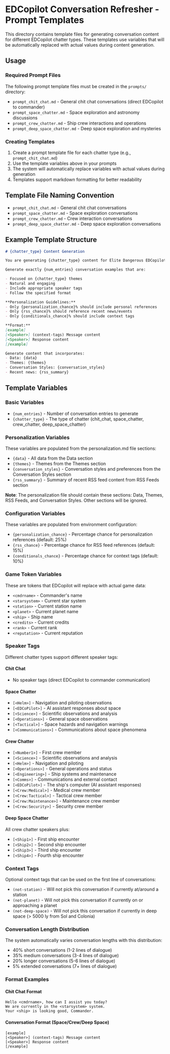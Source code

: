 # EDCopilot Conversation Refresher - Prompt Templates

This directory contains template files for generating conversation content for different EDCopilot chatter types. These templates use variables that will be automatically replaced with actual values during content generation.

## Usage

### Required Prompt Files

The following prompt template files must be created in the `prompts/` directory:

- `prompt_chit_chat.md` - General chit chat conversations (direct EDCopilot to commander)
- `prompt_space_chatter.md` - Space exploration and astronomy discussions
- `prompt_crew_chatter.md` - Ship crew interactions and operations
- `prompt_deep_space_chatter.md` - Deep space exploration and mysteries

### Creating Templates

1. Create a prompt template file for each chatter type (e.g., `prompt_chit_chat.md`)
2. Use the template variables above in your prompts
3. The system will automatically replace variables with actual values during generation
4. Templates support markdown formatting for better readability

## Template File Naming Convention

- `prompt_chit_chat.md` - General chit chat conversations
- `prompt_space_chatter.md` - Space exploration conversations
- `prompt_crew_chatter.md` - Crew interaction conversations
- `prompt_deep_space_chatter.md` - Deep space exploration conversations

## Example Template Structure

```markdown
# {chatter_type} Content Generation

You are generating {chatter_type} content for Elite Dangerous EDCopilot.

Generate exactly {num_entries} conversation examples that are:

- Focused on {chatter_type} themes
- Natural and engaging
- Include appropriate speaker tags
- Follow the specified format

**Personalization Guidelines:**
- Only {personalization_chance}% should include personal references
- Only {rss_chance}% should reference recent news/events
- Only {conditionals_chance}% should include context tags

**Format:**
[example]
[<Speaker>] (context-tags) Message content
[<Speaker>] Response content
[/example]

Generate content that incorporates:
- Data: {data}
- Themes: {themes}
- Conversation Styles: {conversation_styles}
- Recent news: {rss_summary}
```
## Template Variables

### Basic Variables
- `{num_entries}` - Number of conversation entries to generate
- `{chatter_type}` - The type of chatter (chit_chat, space_chatter, crew_chatter, deep_space_chatter)

### Personalization Variables
These variables are populated from the personalization.md file sections:

- `{data}` - All data from the Data section
- `{themes}` - Themes from the Themes section
- `{conversation_styles}` - Conversation styles and preferences from the Conversation Styles section
- `{rss_summary}` - Summary of recent RSS feed content from RSS Feeds section

**Note**: The personalization file should contain these sections: Data, Themes, RSS Feeds, and Conversation Styles. Other sections will be ignored.

### Configuration Variables
These variables are populated from environment configuration:

- `{personalization_chance}` - Percentage chance for personalization references (default: 25%)
- `{rss_chance}` - Percentage chance for RSS feed references (default: 15%)
- `{conditionals_chance}` - Percentage chance for context tags (default: 10%)

### Game Token Variables
These are tokens that EDCopilot will replace with actual game data:

- `<cmdrname>` - Commander's name
- `<starsystem>` - Current star system
- `<station>` - Current station name
- `<planet>` - Current planet name
- `<ship>` - Ship name
- `<credits>` - Current credits
- `<rank>` - Current rank
- `<reputation>` - Current reputation

### Speaker Tags
Different chatter types support different speaker tags:

#### Chit Chat
- No speaker tags (direct EDCopilot to commander communication)

#### Space Chatter
- `[<Helm>]` - Navigation and piloting observations
- `[<EDCoPilot>]` - AI assistant responses about space
- `[<Science>]` - Scientific observations and analysis
- `[<Operations>]` - General space observations
- `[<Tactical>]` - Space hazards and navigation warnings
- `[<Communications>]` - Communications about space phenomena

#### Crew Chatter
- `[<Number1>]` - First crew member
- `[<Science>]` - Scientific observations and analysis
- `[<Helm>]` - Navigation and piloting
- `[<Operations>]` - General operations and status
- `[<Engineering>]` - Ship systems and maintenance
- `[<Comms>]` - Communications and external contact
- `[<EDCoPilot>]` - The ship's computer (AI assistant responses)
- `[<Crew:Medical>]` - Medical crew member
- `[<Crew:Tactical>]` - Tactical crew member
- `[<Crew:Maintenance>]` - Maintenance crew member
- `[<Crew:Security>]` - Security crew member

#### Deep Space Chatter
All crew chatter speakers plus:
- `[<Ship1>]` - First ship encounter
- `[<Ship2>]` - Second ship encounter
- `[<Ship3>]` - Third ship encounter
- `[<Ship4>]` - Fourth ship encounter

### Context Tags
Optional context tags that can be used on the first line of conversations:

- `(not-station)` - Will not pick this conversation if currently at/around a station
- `(not-planet)` - Will not pick this conversation if currently on or approaching a planet
- `(not-deep-space)` - Will not pick this conversation if currently in deep space (> 5000 ly from Sol and Colonia)

### Conversation Length Distribution
The system automatically varies conversation lengths with this distribution:
- 40% short conversations (1-2 lines of dialogue)
- 35% medium conversations (3-4 lines of dialogue)
- 20% longer conversations (5-6 lines of dialogue)
- 5% extended conversations (7+ lines of dialogue)

### Format Examples

#### Chit Chat Format
```
Hello <cmdrname>, how can I assist you today?
We are currently in the <starsystem> system.
Your <ship> is looking good, Commander.
```

#### Conversation Format (Space/Crew/Deep Space)
```
[example]
[<Speaker>] (context-tags) Message content
[<Speaker>] Response content
[/example]
```
